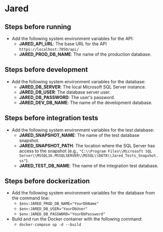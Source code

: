 # Jared

## Steps before running
- Add the following system environment variables for the API:
  - **JARED_API_URL**: The base URL for the API `https://localhost:7050/api/`
  - **JARED_PROD_DB_NAME**: The name of the production database.

## Steps before development
- Add the following system environment variables for the database:
  - **JARED_DB_SERVER**: The local Microsoft SQL Server instance.
  - **JARED_DB_USER**: The database server user.
  - **JARED_DB_PASSWORD**: The user's password.
  - **JARED_DEV_DB_NAME**: The name of the development database.

## Steps before integration tests
- Add the following system environment variables for the test database:
  - **JARED_SNAPSHOT_NAME**: The name of the test database snapshot.
  - **JARED_SNAPSHOT_PATH**: The location where the SQL Server has access to the snapshot (e.g., `"C:\\Program Files\\Microsoft SQL Server\\MSSQL16.MSSQLSERVER\\MSSQL\\DATA\\Jared_Tests_Snapshot.ss"`).
  - **JARED_TEST_DB_NAME**: The name of the integration test database.

## Steps before dockerization
- Add the following system environment variables for the database from the command line:
  - `$env:JARED_PROD_DB_NAME="YourDbName"`
  - `$env:JARED_DB_USER="YourDbUser"`
  - `$env:JARED_DB_PASSWORD="YourDbPassword"`
- Build and run the Docker container with the following command:
  - `docker-compose up -d --build`
